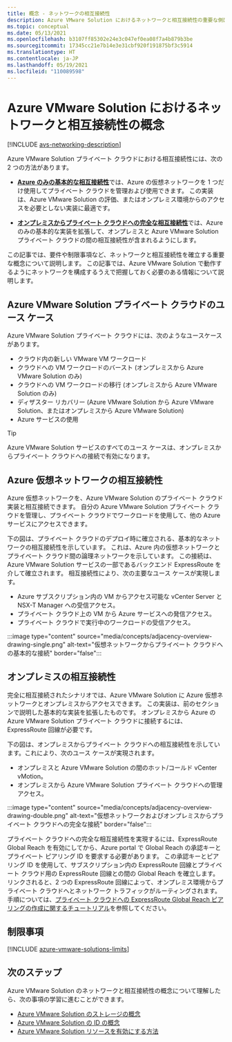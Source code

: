 ```yaml
---
title: 概念 - ネットワークの相互接続性
description: Azure VMware Solution におけるネットワークと相互接続性の重要な側面とユース ケースについて説明します。
ms.topic: conceptual
ms.date: 05/13/2021
ms.openlocfilehash: b3107ff85302e24e3c047ef0ea08f7a4b879b3be
ms.sourcegitcommit: 17345cc21e7b14e3e31cbf920f191875bf3c5914
ms.translationtype: HT
ms.contentlocale: ja-JP
ms.lasthandoff: 05/19/2021
ms.locfileid: "110089598"
---
```

# <a name="azure-vmware-solution-networking-and-interconnectivity-concepts"></a>Azure VMware Solution におけるネットワークと相互接続性の概念

[!INCLUDE [avs-networking-description](includes/azure-vmware-solution-networking-description.md)]

Azure VMware Solution プライベート クラウドにおける相互接続性には、次の 2 つの方法があります。

- [**Azure のみの基本的な相互接続性**](#azure-virtual-network-interconnectivity)では、Azure の仮想ネットワークを 1 つだけ使用してプライベート クラウドを管理および使用できます。 この実装は、Azure VMware Solution の評価、またはオンプレミス環境からのアクセスを必要としない実装に最適です。

- [**オンプレミスからプライベート クラウドへの完全な相互接続性**](#on-premises-interconnectivity)では、Azure のみの基本的な実装を拡張して、オンプレミスと Azure VMware Solution プライベート クラウドの間の相互接続性が含まれるようにします。
 
この記事では、要件や制限事項など、ネットワークと相互接続性を確立する重要な概念について説明します。 この記事では、Azure VMware Solution で動作するようにネットワークを構成するうえで把握しておく必要のある情報について説明します。

## <a name="azure-vmware-solution-private-cloud-use-cases"></a>Azure VMware Solution プライベート クラウドのユース ケース

Azure VMware Solution プライベート クラウドには、次のようなユースケースがあります。
- クラウド内の新しい VMware VM ワークロード
- クラウドへの VM ワークロードのバースト (オンプレミスから Azure VMware Solution のみ)
- クラウドへの VM ワークロードの移行 (オンプレミスから Azure VMware Solution のみ)
- ディザスター リカバリー (Azure VMware Solution から Azure VMware Solution、またはオンプレミスから Azure VMware Solution)
- Azure サービスの使用

> [!TIP]
> Azure VMware Solution サービスのすべてのユース ケースは、オンプレミスからプライベート クラウドへの接続で有効になります。

## <a name="azure-virtual-network-interconnectivity"></a>Azure 仮想ネットワークの相互接続性

Azure 仮想ネットワークを、Azure VMware Solution のプライベート クラウド実装と相互接続できます。 自分の Azure VMware Solution プライベート クラウドを管理し、プライベート クラウドでワークロードを使用して、他の Azure サービスにアクセスできます。

下の図は、プライベート クラウドのデプロイ時に確立される、基本的なネットワークの相互接続性を示しています。 これは、Azure 内の仮想ネットワークとプライベート クラウド間の論理ネットワークを示しています。 この接続は、Azure VMware Solution サービスの一部であるバックエンド ExpressRoute を介して確立されます。 相互接続性により、次の主要なユース ケースが実現します。

- Azure サブスクリプション内の VM からアクセス可能な vCenter Server と NSX-T Manager への受信アクセス。
- プライベート クラウド上の VM から Azure サービスへの発信アクセス。
- プライベート クラウドで実行中のワークロードの受信アクセス。


:::image type="content" source="media/concepts/adjacency-overview-drawing-single.png" alt-text="仮想ネットワークからプライベート クラウドへの基本的な接続" border="false":::

## <a name="on-premises-interconnectivity"></a>オンプレミスの相互接続性

完全に相互接続されたシナリオでは、Azure VMware Solution に Azure 仮想ネットワークとオンプレミスからアクセスできます。 この実装は、前のセクションで説明した基本的な実装を拡張したものです。 オンプレミスから Azure のAzure VMware Solution プライベート クラウドに接続するには、ExpressRoute 回線が必要です。

下の図は、オンプレミスからプライベート クラウドへの相互接続性を示しています。これにより、次のユース ケースが実現されます。

- オンプレミスと Azure VMware Solution の間のホット/コールド vCenter vMotion。
- オンプレミスから Azure VMware Solution プライベート クラウドへの管理アクセス。

:::image type="content" source="media/concepts/adjacency-overview-drawing-double.png" alt-text="仮想ネットワークおよびオンプレミスからプライベート クラウドへの完全な接続" border="false":::

プライベート クラウドへの完全な相互接続性を実現するには、ExpressRoute Global Reach を有効にしてから、Azure portal で Global Reach の承認キーとプライベート ピアリング ID を要求する必要があります。 この承認キーとピアリング ID を使用して、サブスクリプション内の ExpressRoute 回線とプライベート クラウド用の ExpressRoute 回線との間の Global Reach を確立します。 リンクされると、2 つの ExpressRoute 回線によって、オンプレミス環境からプライベート クラウドへとネットワーク トラフィックがルーティングされます。 手順については、[プライベート クラウドへの ExpressRoute Global Reach ピアリングの作成に関するチュートリアル](tutorial-expressroute-global-reach-private-cloud.md)を参照してください。

## <a name="limitations"></a>制限事項
[!INCLUDE [azure-vmware-solutions-limits](includes/azure-vmware-solutions-limits.md)]

## <a name="next-steps"></a>次のステップ 

Azure VMware Solution のネットワークと相互接続性の概念について理解したら、次の事項の学習に進むことができます。

- [Azure VMware Solution のストレージの概念](concepts-storage.md)
- [Azure VMware Solution の ID の概念](concepts-identity.md)
- [Azure VMware Solution リソースを有効にする方法](deploy-azure-vmware-solution.md#step-1-register-the-microsoftavs-resource-provider)

<!-- LINKS - external -->
[enable Global Reach]: ../expressroute/expressroute-howto-set-global-reach.md

<!-- LINKS - internal -->
[concepts-upgrades]: ./concepts-private-clouds-clusters#host-maintenance-and-lifecycle-management
[concepts-storage]: ./concepts-storage.md
